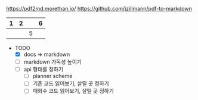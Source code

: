 https://pdf2md.morethan.io/
https://github.com/jzillmann/pdf-to-markdown

| 1   | 2   |     | 6   |
| --- | --- | --- | --- |
|     |     | 5   |     |

- TODO
  - [x] docs => markdown
  - [ ] markdown 가독성 높이기
  - [ ] api 형태를 정하기
    - [ ] planner scheme
    - [ ] 기존 코드 읽어보기, 살릴 곳 정하기
    - [ ] 매화수 코드 읽어보기, 살릴 곳 정하기
